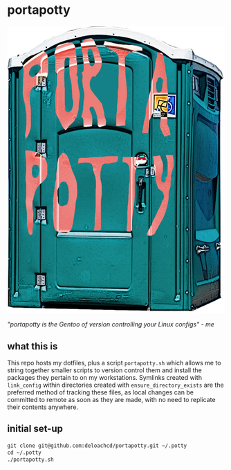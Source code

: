 # portapotty
![portapotty-logo](https://github.com/deloachcd/img/blob/master/portapotty-logo.png?raw=true)

*"portapotty is the Gentoo of version controlling your Linux configs" - me*

## what this is
This repo hosts my dotfiles, plus a script `portapotty.sh` which allows me
to string together smaller scripts to version control them and install
the packages they pertain to on my workstations. Symlinks created with
`link_config` within directories created with `ensure_directory_exists` are
the preferred method of tracking these files, as local changes can be
committed to remote as soon as they are made, with no need to replicate
their contents anywhere.

## initial set-up
```
git clone git@github.com:deloachcd/portapotty.git ~/.potty
cd ~/.potty
./portapotty.sh
```
